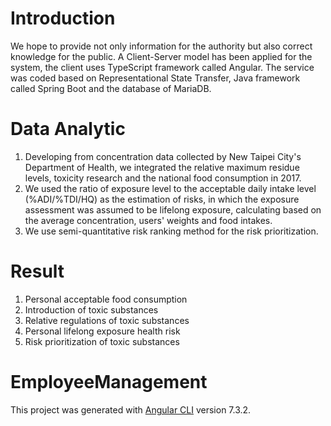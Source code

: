 # Introduction

We hope to provide not only information for the authority but also correct knowledge for the public. A Client-Server model has been applied for the system, the client uses TypeScript framework called Angular. The service was coded based on Representational State Transfer, Java framework called Spring Boot and the database of MariaDB.

# Data Analytic

1. Developing from concentration data collected by New Taipei City's Department of Health, we integrated the relative maximum residue levels, toxicity research and the national food consumption in 2017. 
2. We used the ratio of exposure level to the acceptable daily intake level (%ADI/%TDI/HQ) as the estimation of risks, in which the exposure assessment was assumed to be lifelong exposure, calculating based on the average concentration, users' weights and food intakes. 
3. We use semi-quantitative risk ranking method for the risk prioritization.

# Result

1. Personal acceptable food consumption
2. Introduction of toxic substances
3. Relative regulations of toxic substances
4. Personal lifelong exposure health risk
5. Risk prioritization of toxic substances

# EmployeeManagement

This project was generated with [Angular CLI](https://github.com/angular/angular-cli) version 7.3.2.
